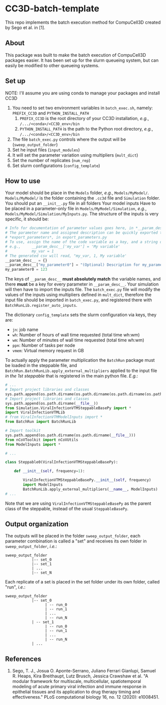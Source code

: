 # CC3D-batch-template
This repo implements the batch execution method for CompuCell3D created by Sego et al. in [1].

## About

This package was built to make the batch execution of CompuCell3D packages easier. It has been set up for the 
slurm queueing system, but can easily be modified to other queueing systems.

## Set up

NOTE: I'll assume you are using conda to manage your packages and install CC3D

1. You need to set two environment variables in `batch_exec.sh`, namely: `PREFIX_CC3D` and `PYTHON_INSTALL_PATH`
   1. `PREFIX_CC3D` is the root directory of your CC3D installation, _e.g._, `/.../<conda>/<CC3D_env>/bin`
   2. `PYTHON_INSTALL_PATH` is the path to the Python root directory, _e.g._, `/.../<conda>/<CC3D_env>/bin`
2. The file `batch_exec.py` controls where the output will be (`sweep_output_folder`)
3. Set he input files (`input_modules`)
4. It will set the parameter variation using multipliers (`mult_dict`)
5. Set the number of replicates (`num_rep`)
6. Set slurm configurations (`config_template`)

## How to use

Your model should be place in the `Models` folder, _e.g._, `Models/MyModel/`. `Models/MyModel/`
is the folder containing the `.cc3d` file and `Simulation` folder. You should put an `__init__.py` file in all
folders Your model inputs Have to be placed in a parameter-only file in  `Models/MyModel/Simulation`, _e.g._, 
`Models/MyModel/Simulation/MyInputs.py`. The structure of the inputs is very specific, it should be:

```python
# Info for documentation of parameter values goes here, in *__param_desc__*
# The parameter name and assigned description can be quickly exported to csv along with specified values using
# *export_parameters*, in export_parameters.py
# To use, assign the name of the code variable as a key, and a string description as its value
# e.g.,     __param_desc__['my_var'] = 'My variable'
#           my_var = 1
# The generated csv will read, "my_var, 1, My variable'
__param_desc__ = {}
__param_desc__["my_parameter0"] = "(Optional) Description for my_parameter0"
my_parameter0 = 123
```
The keys of `__param_desc__` **must absolutely match** the variable names, and there **must** be a key for every
parameter in `__param_desc__`. Your simulation will then have to import
the inputs file. The `batch_exec.py` file will modify the values of the inputs using multipliers 
defined in `mult_dict`, therefore the 
input file should be imported in `batch_exec.py`, and registered there with `BatchRunLib.register_auto_inputs`. 

The dictionary `config_template` sets the slurm configuration via keys, they are:
* `jn`: job name
* `wh`: Number of hours of wall time requested (total time wh:wm)
* `wm`: Number of minutes of wall time requested (total time wh:wm)
* `ppn`: Number of tasks per node
* `vmem`: Virtual memory request in GB

To actually apply the parameter multiplication the `BatchRun` package must be loaded in the steppable 
file, and `BatchRun.BatchRunLib.apply_external_multipliers` applied to the input file _in the 1st steppable_ 
that is registered in the main python file. _E.g._:

```python
# ...
# Import project libraries and classes
sys.path.append(os.path.dirname(os.path.dirname(os.path.dirname(os.path.dirname(__file__)))))
# Import project libraries and classes
sys.path.append(os.path.dirname(__file__))
from Simulation.ViralInfectionVTMSteppableBasePy import *
import ViralInfectionVTMLib
# from ViralInfectionVTMModelInputs import *
from BatchRun import BatchRunLib

# Import toolkit
sys.path.append(os.path.dirname(os.path.dirname(__file__)))
from nCoVToolkit import nCoVUtils
from ModelInputs import *

# ...

class Steppable0(ViralInfectionVTMSteppableBasePy):

    def __init__(self, frequency=1):

        ViralInfectionVTMSteppableBasePy.__init__(self, frequency)
        import ModelInputs
        BatchRunLib.apply_external_multipliers(__name__, ModelInputs)
# ...
```

Note that we are using `ViralInfectionVTMSteppableBasePy` as the parent class of the steppable, instead of the usual
`SteppableBasePy`.

## Output organization

The outputs will be placed in the folder `sweep_output_folder`, each parameter combination is called a "set" and 
receives its own folder in `sweep_output_folder`, _i.e._:

```
sweep_output_folder
            |-- set_0
            |-- set_1
            | ...
            |-- set_N
```

Each replicate of a set is placed in the set folder under its own folder, called "run", _i.e._:

```
sweep_output_folder
            |-- set_0
                  | -- run_0
                  | -- run_1
                  | ...
                  | -- run_N
            | -- set_1
                  | -- run_0
                  | -- run_1
                  | ...
                  | -- run_N
            | ...
```

## References
1. Sego, T. J., Josua O. Aponte-Serrano, Juliano Ferrari Gianlupi, Samuel R. Heaps, Kira Breithaupt, Lutz Brusch, 
Jessica Crawshaw et al. "A modular framework for multiscale, multicellular, spatiotemporal modeling of acute 
primary viral infection and immune response in epithelial tissues and its application to drug therapy timing and 
effectiveness." PLoS computational biology 16, no. 12 (2020): e1008451.
